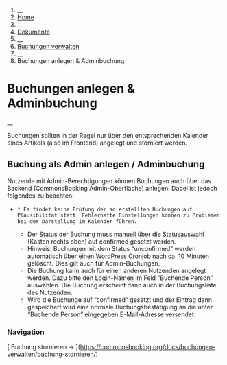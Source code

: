   1. __
  2. [ Home  ](https://commonsbooking.org/)
  3. __
  4. [ Dokumente  ](https://commonsbooking.org/dokumentation/)
  5. __
  6. [ Buchungen verwalten  ](https://commonsbooking.org/docs/buchungen-verwalten/)
  7. __
  8. Buchungen anlegen & Adminbuchung 

#  Buchungen anlegen & Adminbuchung

__

Buchungen sollten in der Regel nur über den entsprechenden Kalender eines
Artikels (also im Frontend) angelegt und storniert werden.

##  Buchung als Admin anlegen / Adminbuchung

Nutzende mit Admin-Berechtigungen können Buchungen auch über das Backend
(CommonsBooking Admin-Oberfläche) anlegen. Dabei ist jedoch folgendes zu
beachten:

  *     * Es findet keine Prüfung der so erstellten Buchungen auf Plausibilität statt. Fehlerhafte Einstellungen können zu Problemen bei der Darstellung im Kalender führen. 
    * Der Status der Buchung muss manuell über die Statusauswahl (Kasten rechts oben) auf confirmed gesetzt werden. 
    * Hinweis: Buchungen mit dem Status “unconfirmed” werden automatisch über einen WordPress Cronjob nach ca. 10 Minuten gelöscht. Dies gilt auch für Admin-Buchungen. 
    * Die Buchung kann auch für einen anderen Nutzenden angelegt werden. Dazu bitte den Login-Namen im Feld “Buchende Person” auswählen. Die Buchung erscheint dann auch in der Buchungsliste des Nutzenden. 
    * Wird die Buchunge auf “confirmed” gesetzt und der Eintrag dann gespeichert wird eine normale Buchungsbestätigung an die unter “Buchende Person” eingegeben E-Mail-Adresse versendet. 

###  Navigation

[ Buchung stornieren → ](https://commonsbooking.org/docs/buchungen-
verwalten/buchung-stornieren/)

